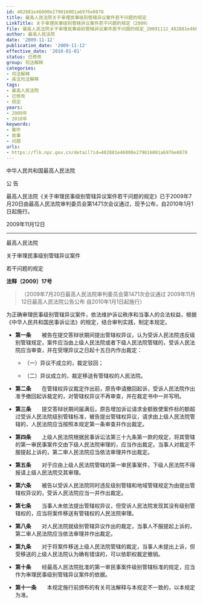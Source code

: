 ```yaml
---
id: 402881e46000e279016001a6976e0878
title: 最高人民法院关于审理民事级别管辖异议案件若干问题的规定
LinkTitle: 关于审理民事级别管辖异议案件若干问题的规定（2009）
file: 最高人民法院关于审理民事级别管辖异议案件若干问题的规定_20091112_402881e46000e279016001a6976e0878.docx
author: 最高人民法院
date: '2009-11-12'
publication_date: '2009-11-12'
effective_date: '2010-01-01'
status: 已修改
group: 司法解释
categories:
- 司法解释
- 高法司法解释
tags:
- 最高人民法院
- 已修改
- 规定
years:
- 2009年
- 2010年
keywords:
- 案件
- 民事
- 问题
urls:
- https://flk.npc.gov.cn/detail?id=402881e46000e279016001a6976e0878
---
```


中华人民共和国最高人民法院

公 告

最高人民法院《关于审理民事级别管辖异议案件若干问题的规定》已于2009年7月20日由最高人民法院审判委员会第1471次会议通过，现予公布，自2010年1月1日起施行。

2009年11月12日

---

最高人民法院

关于审理民事级别管辖异议案件

若干问题的规定

**法释〔2009〕17号**

> （2009年7月20日最高人民法院审判委员会第1471次会议通过 2009年11月12日最高人民法院公告公布 自2010年1月1日起施行）

为正确审理民事级别管辖异议案件，依法维护诉讼秩序和当事人的合法权益，根据《中华人民共和国民事诉讼法》的规定，结合审判实践，制定本规定。

- **第一条**　　被告在提交答辩状期间提出管辖权异议，认为受诉人民法院违反级别管辖规定，案件应当由上级人民法院或者下级人民法院管辖的，受诉人民法院应当审查，并在受理异议之日起十五日内作出裁定：

  - （一）异议不成立的，裁定驳回；

  - （二）异议成立的，裁定移送有管辖权的人民法院。

- **第二条**　　在管辖权异议裁定作出前，原告申请撤回起诉，受诉人民法院作出准予撤回起诉裁定的，对管辖权异议不再审查，并在裁定书中一并写明。

- **第三条**　　提交答辩状期间届满后，原告增加诉讼请求金额致使案件标的额超过受诉人民法院级别管辖标准，被告提出管辖权异议，请求由上级人民法院管辖的，人民法院应当按照本规定第一条审查并作出裁定。

- **第四条**　　上级人民法院根据民事诉讼法第三十九条第一款的规定，将其管辖的第一审民事案件交由下级人民法院审理的，应当作出裁定。当事人对裁定不服提起上诉的，第二审人民法院应当依法审理并作出裁定。

- **第五条**　　对于应由上级人民法院管辖的第一审民事案件，下级人民法院不得报请上级人民法院交其审理。

- **第六条**　　被告以受诉人民法院同时违反级别管辖和地域管辖规定为由提出管辖权异议的，受诉人民法院应当一并作出裁定。

- **第七条**　　当事人未依法提出管辖权异议，但受诉人民法院发现其没有级别管辖权的，应当将案件移送有管辖权的人民法院审理。

- **第八条**　　对人民法院就级别管辖异议作出的裁定，当事人不服提起上诉的，第二审人民法院应当依法审理并作出裁定。

- **第九条**　　对于将案件移送上级人民法院管辖的裁定，当事人未提出上诉，但受移送的上级人民法院认为确有错误的，可以依职权裁定撤销。

- **第十条**　　经最高人民法院批准的第一审民事案件级别管辖标准的规定，应当作为审理民事级别管辖异议案件的依据。

- **第十一条**　　本规定施行前颁布的有关司法解释与本规定不一致的，以本规定为准。
